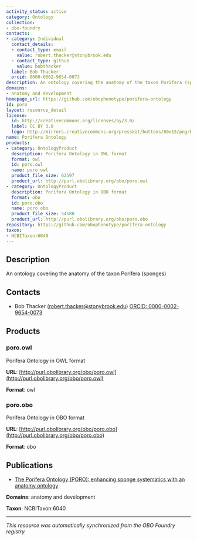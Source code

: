 ```yaml
---
activity_status: active
category: Ontology
collection:
- obo-foundry
contacts:
- category: Individual
  contact_details:
  - contact_type: email
    value: robert.thacker@stonybrook.edu
  - contact_type: github
    value: bobthacker
  label: Bob Thacker
  orcid: 0000-0002-9654-0073
description: An ontology covering the anatomy of the taxon Porifera (sponges)
domains:
- anatomy and development
homepage_url: https://github.com/obophenotype/porifera-ontology
id: poro
layout: resource_detail
license:
  id: http://creativecommons.org/licenses/by/3.0/
  label: CC BY 3.0
  logo: http://mirrors.creativecommons.org/presskit/buttons/80x15/png/by.png
name: Porifera Ontology
products:
- category: OntologyProduct
  description: Porifera Ontology in OWL format
  format: owl
  id: poro.owl
  name: poro.owl
  product_file_size: 62597
  product_url: http://purl.obolibrary.org/obo/poro.owl
- category: OntologyProduct
  description: Porifera Ontology in OBO format
  format: obo
  id: poro.obo
  name: poro.obo
  product_file_size: 54580
  product_url: http://purl.obolibrary.org/obo/poro.obo
repository: https://github.com/obophenotype/porifera-ontology
taxon:
- NCBITaxon:6040
---
```

## Description

An ontology covering the anatomy of the taxon Porifera (sponges)

## Contacts

- Bob Thacker (robert.thacker@stonybrook.edu) [ORCID: 0000-0002-9654-0073](https://orcid.org/0000-0002-9654-0073)

## Products

### poro.owl

Porifera Ontology in OWL format

**URL**: [http://purl.obolibrary.org/obo/poro.owl](http://purl.obolibrary.org/obo/poro.owl)

**Format**: owl

### poro.obo

Porifera Ontology in OBO format

**URL**: [http://purl.obolibrary.org/obo/poro.obo](http://purl.obolibrary.org/obo/poro.obo)

**Format**: obo

## Publications

- [The Porifera Ontology (PORO): enhancing sponge systematics with an anatomy ontology](https://www.ncbi.nlm.nih.gov/pubmed/25276334)

**Domains**: anatomy and development

**Taxon**: NCBITaxon:6040

---

*This resource was automatically synchronized from the OBO Foundry registry.*